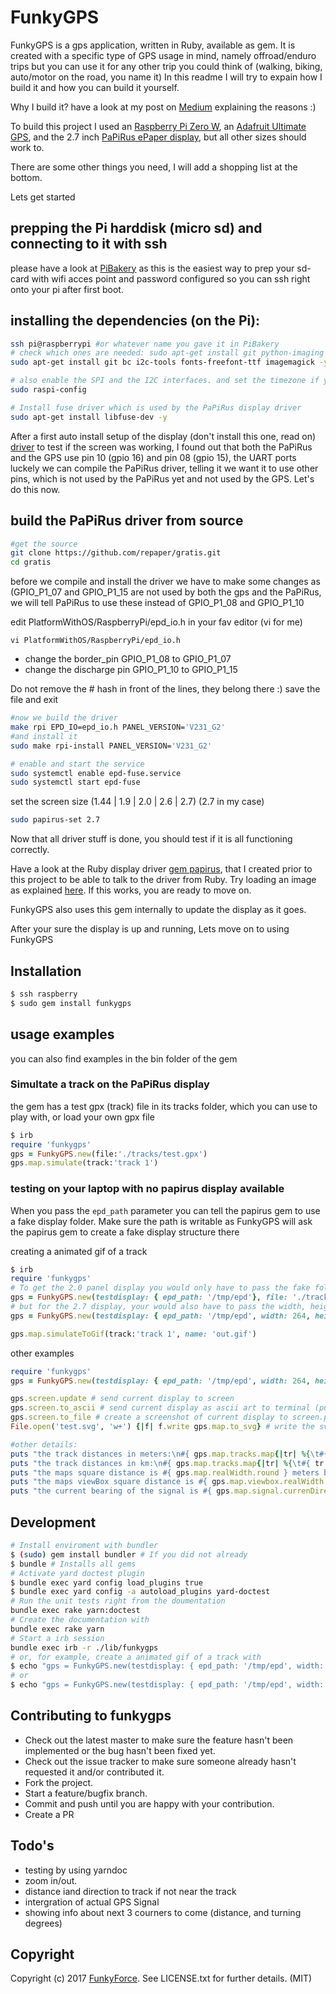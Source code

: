 # FunkyGPS

FunkyGPS is a gps application, written in Ruby, available as gem.
It is created with a specific type of GPS usage in mind, namely offroad/enduro trips
but you can use it for any other trip you could think of (walking, biking, auto/motor on the road, you name it)
In this readme I will try to expain how I build it and how you can build it yourself.

Why I build it? have a look at my post on [Medium](https://medium.com/) explaining the reasons :)

To build this project I used an [Raspberry Pi Zero W](https://www.pi-supply.com/product/raspberry-pi-zero-w/), an [Adafruit Ultimate GPS](https://www.pi-supply.com/product/adafruit-ultimate-gps-breakout-66-channel-10-hz-updates/), and the 2.7 inch [PaPiRus ePaper display](https://www.pi-supply.com/product/papirus-epaper-eink-screen-hat-for-raspberry-pi/), but all other sizes should work to.

There are some other things you need, I will add a shopping list at the bottom.

Lets get started

## prepping the Pi harddisk (micro sd) and connecting to it with ssh

please have a look at [PiBakery](http://www.pibakery.org/) as this is the easiest way to prep your sd-card with wifi acces point and password configured
so you can ssh right onto your pi after first boot.

## installing the dependencies (on the Pi):
```bash
ssh pi@raspberrypi #or whatever name you gave it in PiBakery
# check which ones are needed: sudo apt-get install git python-imaging python-smbus bc i2c-tools python-dateutil fonts-freefont-ttf -y
sudo apt-get install git bc i2c-tools fonts-freefont-ttf imagemagick -y

# also enable the SPI and the I2C interfaces. and set the timezone if you did not do that in PiBakery already
sudo raspi-config

# Install fuse driver which is used by the PaPiRus display driver
sudo apt-get install libfuse-dev -y
```

After a first auto install setup of the display (don't install this one, read on) [driver](https://github.com/PiSupply/PaPiRus.git) to test if the screen was working,
I found out that both the PaPiRus and the GPS use pin 10 (gpio 16) and pin 08 (gpio 15), the UART ports luckely we can compile the PaPiRus driver,
telling it we want it to use other pins, which is not used by the PaPiRus yet and not used by the GPS. Let's do this now.

## build the PaPiRus driver from source
```bash
#get the source
git clone https://github.com/repaper/gratis.git
cd gratis
```

before we compile and install the driver we have to make some changes
as (GPIO_P1_07 and GPIO_P1_15 are not used by both the gps and the PaPiRus,
we will tell PaPiRus to use these instead of GPIO_P1_08 and GPIO_P1_10

edit PlatformWithOS/RaspberryPi/epd_io.h in your fav editor (vi for me)

```vi PlatformWithOS/RaspberryPi/epd_io.h```

* change the border_pin GPIO_P1_08 to GPIO_P1_07
* change the discharge pin GPIO_P1_10 to GPIO_P1_15

Do not remove the # hash in front of the lines, they belong there :)
save the file and exit

```bash
#now we build the driver
make rpi EPD_IO=epd_io.h PANEL_VERSION='V231_G2'
#and install it
sudo make rpi-install PANEL_VERSION='V231_G2'

# enable and start the service
sudo systemctl enable epd-fuse.service
sudo systemctl start epd-fuse
```

set the screen size (1.44 | 1.9 | 2.0 | 2.6 | 2.7) (2.7 in my case)
```bash
sudo papirus-set 2.7
```

Now that all driver stuff is done, you should test if it is all functioning correctly.

Have a look at the Ruby display driver [gem papirus](https://github.com/mmolhoek/papirus), that I created prior to this project to be able to talk to the driver from Ruby.
Try loading an image as explained [here](https://github.com/mmolhoek/papirus#playing-with-rmagic). If this works, you are ready to move on.

FunkyGPS also uses this gem internally to update the display as it goes.

After your sure the display is up and running, Lets move on to using FunkyGPS

## Installation

```bash
$ ssh raspberry
$ sudo gem install funkygps
```
## usage examples

you can also find examples in the bin folder of the gem

### Simultate a track on the PaPiRus display
the gem has a test gpx (track) file in its tracks folder, which you can use to play with, or load your own gpx file
```ruby
$ irb
require 'funkygps'
gps = FunkyGPS.new(file:'./tracks/test.gpx')
gps.map.simulate(track:'track 1')
```
### testing on your laptop with no papirus display available

When you pass the `epd_path` parameter you can tell the papirus gem to use a fake display folder. Make sure the path is writable as FunkyGPS will ask the papirus gem to create a fake display structure there

creating a animated gif of a track
```ruby
$ irb
require 'funkygps'
# To get the 2.0 panel display you would only have to pass the fake folder as the 2.0 is the default display:
gps = FunkyGPS.new(testdisplay: { epd_path: '/tmp/epd'}, file: './tracks/test.gpx')
# but for the 2.7 display, your would also have to pass the width, height and panel info
gps = FunkyGPS.new(testdisplay: { epd_path: '/tmp/epd', width: 264, height: 176, panel: 'EPD 2.7'}, file: './tracks/test.gpx')

gps.map.simulateToGif(track:'track 1', name: 'out.gif')
```

other examples
```ruby
require 'funkygps'
gps = FunkyGPS.new(testdisplay: { epd_path: '/tmp/epd', width: 264, height: 176, panel: 'EPD 2.7' }, file: './tracks/test.gpx')

gps.screen.update # send current display to screen
gps.screen.to_ascii # send current display as ascii art to terminal (put your terminal font small)
gps.screen.to_file # create a screenshot of current display to screen.png
File.open('test.svg', 'w+') {|f| f.write gps.map.to_svg} # write the svg of the current display to a file

#other details:
puts "the track distances in meters:\n#{ gps.map.tracks.map{|tr| %{\t#{ tr.name }:#{ tr.distanceInMeters } meters\n}}.join('') }"
puts "the track distances in km:\n#{ gps.map.tracks.map{|tr| %{\t#{ tr.name }:#{ tr.distanceInKilometers } km\n}}.join('') }"
puts "the maps square distance is #{ gps.map.realWidth.round } meters by #{ gps.map.realHeight.round } meters"
puts "the maps viewBox square distance is #{ gps.map.viewbox.realWidth.round } meters by #{ gps.map.viewbox.realHeight.round } meters"
puts "the current bearing of the signal is #{ gps.map.signal.currenDirection } degrees"
```
## Development
```bash
# Install enviroment with bundler
$ (sudo) gem install bundler # If you did not already
$ bundle # Installs all gems
# Activate yard doctest plugin
$ bundle exec yard config load_plugins true
$ bundle exec yard config -a autoload_plugins yard-doctest
# Run the unit tests right from the doumentation
bundle exec rake yarn:doctest
# Create the documentation with
bundle exec rake yarn
# Start a irb session
bundle exec irb -r ./lib/funkygps
# or, for example, create a animated gif of a track with
$ echo "gps = FunkyGPS.new(testdisplay: { epd_path: '/tmp/epd', width: 264, height: 176, panel: 'EPD 2.7' }, file: './tracks/track1.gpx'); gps.map.setActiveTrack(name: 'track 1'); gps.signal.simulateToGif; STDOUT.puts 'done'" |bundle exec irb -r ./lib/funkygps
# or
$ echo "gps = FunkyGPS.new(testdisplay: { epd_path: '/tmp/epd', width: 264, height: 176, panel: 'EPD 2.7' }, file: './tracks/track1.gpx'); gps.map.setActiveTrack(name: 'track 1');gps.signal.copyTrackPointsToSignal(name:'track 1'); gps.signal.simulateToGif; STDOUT.puts 'done'" |bundle exec irb -r ./lib/funkygps
```
## Contributing to funkygps

* Check out the latest master to make sure the feature hasn't been implemented or the bug hasn't been fixed yet.
* Check out the issue tracker to make sure someone already hasn't requested it and/or contributed it.
* Fork the project.
* Start a feature/bugfix branch.
* Commit and push until you are happy with your contribution.
* Create a PR

## Todo's

* testing by using yarndoc
* zoom in/out.
* distance iand direction to track if not near the track
* intergration of actual GPS Signal
* showing info about next 3 courners to come (distance, and turning degrees)

## Copyright

Copyright (c) 2017 [FunkyForce](http://funkyforce.nl). See LICENSE.txt for further details. (MIT)

